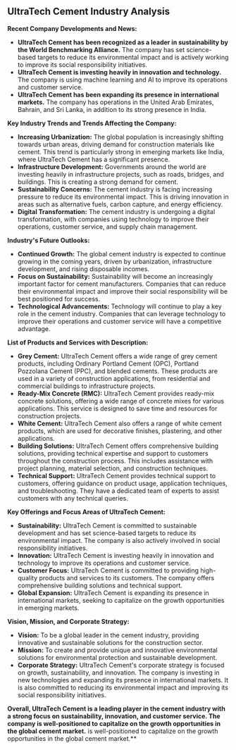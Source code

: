 ## UltraTech Cement Industry Analysis

**Recent Company Developments and News:**

* **UltraTech Cement has been recognized as a leader in sustainability by the World Benchmarking Alliance.** The company has set science-based targets to reduce its environmental impact and is actively working to improve its social responsibility initiatives.
* **UltraTech Cement is investing heavily in innovation and technology.** The company is using machine learning and AI to improve its operations and customer service.
* **UltraTech Cement has been expanding its presence in international markets.** The company has operations in the United Arab Emirates, Bahrain, and Sri Lanka, in addition to its strong presence in India.

**Key Industry Trends and Trends Affecting the Company:**

* **Increasing Urbanization:** The global population is increasingly shifting towards urban areas, driving demand for construction materials like cement. This trend is particularly strong in emerging markets like India, where UltraTech Cement has a significant presence.
* **Infrastructure Development:** Governments around the world are investing heavily in infrastructure projects, such as roads, bridges, and buildings. This is creating a strong demand for cement.
* **Sustainability Concerns:** The cement industry is facing increasing pressure to reduce its environmental impact. This is driving innovation in areas such as alternative fuels, carbon capture, and energy efficiency.
* **Digital Transformation:** The cement industry is undergoing a digital transformation, with companies using technology to improve their operations, customer service, and supply chain management. 

**Industry's Future Outlooks:**

* **Continued Growth:** The global cement industry is expected to continue growing in the coming years, driven by urbanization, infrastructure development, and rising disposable incomes.
* **Focus on Sustainability:** Sustainability will become an increasingly important factor for cement manufacturers. Companies that can reduce their environmental impact and improve their social responsibility will be best positioned for success.
* **Technological Advancements:** Technology will continue to play a key role in the cement industry. Companies that can leverage technology to improve their operations and customer service will have a competitive advantage.

**List of Products and Services with Description:**

* **Grey Cement:** UltraTech Cement offers a wide range of grey cement products, including Ordinary Portland Cement (OPC), Portland Pozzolana Cement (PPC), and blended cements. These products are used in a variety of construction applications, from residential and commercial buildings to infrastructure projects.
* **Ready-Mix Concrete (RMC):** UltraTech Cement provides ready-mix concrete solutions, offering a wide range of concrete mixes for various applications. This service is designed to save time and resources for construction projects.
* **White Cement:** UltraTech Cement also offers a range of white cement products, which are used for decorative finishes, plastering, and other applications.
* **Building Solutions:** UltraTech Cement offers comprehensive building solutions, providing technical expertise and support to customers throughout the construction process. This includes assistance with project planning, material selection, and construction techniques.
* **Technical Support:** UltraTech Cement provides technical support to customers, offering guidance on product usage, application techniques, and troubleshooting. They have a dedicated team of experts to assist customers with any technical queries.

**Key Offerings and Focus Areas of UltraTech Cement:**

* **Sustainability:** UltraTech Cement is committed to sustainable development and has set science-based targets to reduce its environmental impact. The company is also actively involved in social responsibility initiatives.
* **Innovation:** UltraTech Cement is investing heavily in innovation and technology to improve its operations and customer service.
* **Customer Focus:** UltraTech Cement is committed to providing high-quality products and services to its customers. The company offers comprehensive building solutions and technical support.
* **Global Expansion:** UltraTech Cement is expanding its presence in international markets, seeking to capitalize on the growth opportunities in emerging markets.

**Vision, Mission, and Corporate Strategy:**

* **Vision:** To be a global leader in the cement industry, providing innovative and sustainable solutions for the construction sector.
* **Mission:** To create and provide unique and innovative environmental solutions for environmental protection and sustainable development.
* **Corporate Strategy:** UltraTech Cement's corporate strategy is focused on growth, sustainability, and innovation. The company is investing in new technologies and expanding its presence in international markets. It is also committed to reducing its environmental impact and improving its social responsibility initiatives.

**Overall, UltraTech Cement is a leading player in the cement industry with a strong focus on sustainability, innovation, and customer service. The company is well-positioned to capitalize on the growth opportunities in the global cement market.** 
 is well-positioned to capitalize on the growth opportunities in the global cement market.**